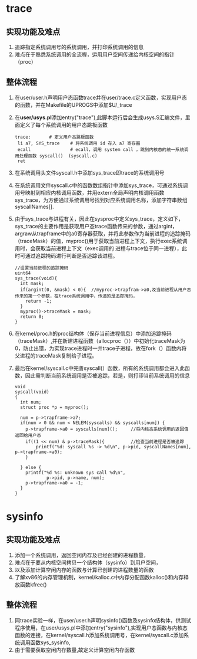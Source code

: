 # trace

## 实现功能及难点

1. 追踪指定系统调用号的系统调用，并打印系统调用的信息
2. 难点在于熟悉系统调用的全流程，运用用户空间传递给内核空间的指针（proc）

## 整体流程

1. 在user/user.h声明用户态函数trace并在user/trace.c定义函数，实现用户态的函数，并在Makefile的UPROGS中添加\$U/\_trace
2. 在**user/usys.pl**添加entry("trace"),此脚本运行后会生成usys.S汇编文件，里面定义了每个系统调用的用户态跳板函数

   ```
   trace:		# 定义用户态跳板函数
    li a7, SYS_trace	# 将系统调用 id 存入 a7 寄存器
    ecall				# ecall，调用 system call ，跳到内核态的统一系统调用处理函数 syscall()  (syscall.c)
    ret
   ```
3. 在系统调用头文件syscall.h中添加sys_trace即trace的系统调用号
4. 在系统调用文件syscall.c中的函数数组指针中添加sys_trace，可通过系统调用号映射到相应内核调用函数，并用extern全局声明内核调用函数sys_trace，为方便通过系统调用号找到对应系统调用名称，添加字符串数组syscallNames[].
5. 由于sys_trace与进程有关，因此在sysproc中定义sys_trace，定义如下，sys_trace的主要作用是获取用户态trace函数传来的参数，通过argint，argraw从trapframe中的a0寄存器获取，并将此参数作为当前进程的追踪掩码（traceMask）的值，myproc()用于获取当前进程上下文，执行exec系统调用时，会获取当前进程上下文（exec调用的
   进程与trace位于同一进程），此时可通过追踪掩码进行判断是否追踪该进程。

   ```
   //设置当前进程的追踪掩码
   uint64
   sys_trace(void){
     int mask;
     if(argint(0, &mask) < 0){  //myproc->trapfram->a0,及当前进程从用户态传来的第一个参数，在trace系统调用中，传递的是追踪掩码，
       return -1;
     }
     myproc()->traceMask = mask;
     return 0;
   }
   ```
6. 在kernel/proc.h的proc结构体（保存当前进程信息）中添加追踪掩码（traceMask）,并在新建进程函数（allocproc（））中初始化traceMask为0，防止出错，为实现trace进程时一并trace子进程，故在fork（）函数内将父进程的traceMask复制给子进程。
7. 最后在kernel/syscall.c中完善syscall(）函数，所有的系统调用都会进入此函数，因此需判断当前系统调用是否被追踪，若是，则打印当前系统调用的信息

   ```
   void
   syscall(void)
   {
     int num;
     struct proc *p = myproc();

     num = p->trapframe->a7;
     if(num > 0 && num < NELEM(syscalls) && syscalls[num]) {
       p->trapframe->a0 = syscalls[num]();     //将内核态系统调用的返回值返回给用户态
       if((1 << num) & p->traceMask){          //检查当前进程是否被追踪
           printf("%d: syscall %s -> %d\n", p->pid, syscallNames[num], p->trapframe->a0);
       }

     } else {
       printf("%d %s: unknown sys call %d\n",
               p->pid, p->name, num);
       p->trapframe->a0 = -1;
     }
   }
   ```

# sysinfo

## 实现功能及难点

1. 添加一个系统调用，返回空闲内存及已经创建的进程数量，
2. 难点在于要从内核空间拷贝一个结构体（sysinfo）到用户空间，
3. 以及添加计算空闲内存的函数与计算已创建的进程数量的函数
4. 了解xv86的内存管理机制，kernel/kalloc.c中内存分配函数kalloc()和内存释放函数kfree()

## 整体流程

1. 同trace实验一样，在user/user.h声明sysinfo()函数及sysinfo结构体，供测试程序使用，在user/usys.pl中添加entry("sysinfo"),实现用户态函数与内核态函数的连接，在kernel/syscall.h添加系统调用号，在kernel/syscall.c添加系统调用函数sys_sysinfo,
2. 由于需要获取空闲内存数量,故定义计算空闲内存函数

